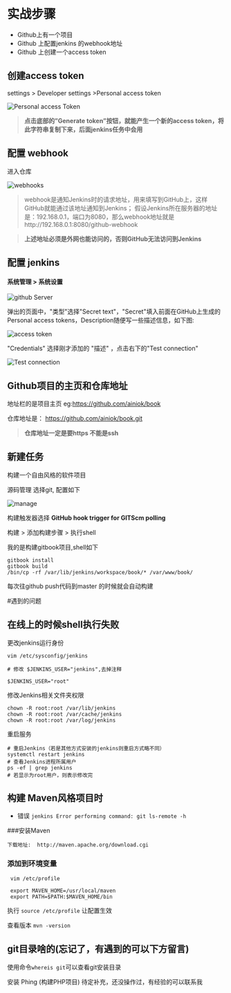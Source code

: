 
# 实战步骤

 - Github上有一个项目
 - Github 上配置jenkins 的webhook地址
 - Github 上创建一个access token
 
##  创建access token
 settings > Developer settings >Personal access token
 
 ![Personal access Token](images/githubsetting.png)
 
 > **点击底部的”Generate token”按钮，就能产生一个新的access token，将此字符串复制下来，后面jenkins任务中会用**

## 配置 webhook
进入仓库

 ![webhooks](images/webhooks.png)

> webhook是通知Jenkins时的请求地址，用来填写到GitHub上，这样GitHub就能通过该地址通知到Jenkins； 
  假设Jenkins所在服务器的地址是：192.168.0.1，端口为8080，那么webhook地址就是http://192.168.0.1:8080/github-webhook
  
> **上述地址必须是外网也能访问的，否则GitHub无法访问到Jenkins**

## 配置 jenkins

#### 系统管理 > 系统设置 

 ![github Server](images/jenkinsgithubservers.png)
 
 弹出的页面中，"类型"选择"Secret text"，"Secret"填入前面在GitHub上生成的Personal access tokens，Description随便写一些描述信息，如下图:
 
 ![access token](images/jenkinsAccessToken.png)
 
 "Credentials" 选择刚才添加的 "描述" ，点击右下的"Test connection"
 
 ![Test connection](images/testaccesstoken.png)

## Github项目的主页和仓库地址
 地址栏的是项目主页 eg:https://github.com/ainiok/book
 
 仓库地址是： https://github.com/ainiok/book.git
 
 > **仓库地址一定是要https 不能是ssh**

## 新建任务
 构建一个自由风格的软件项目
 
 源码管理 选择git, 配置如下
 
 ![manage](images/gitproject.png)
 
 构建触发器选择  **GitHub hook trigger for GITScm polling**
 
 构建 > 添加构建步骤 > 执行shell 
 
 我的是构建gitbook项目,shell如下
 ```
gitbook install
gitbook build
/bin/cp -rf /var/lib/jenkins/workspace/book/* /var/www/book/
```
  
每次往github push代码到master 的时候就会自动构建



#遇到的问题
## 在线上的时候shell执行失败
更改jenkins运行身份

```$xslt
vim /etc/sysconfig/jenkins

# 修改 $JENKINS_USER="jenkins",去掉注释

$JENKINS_USER="root"
```

修改Jenkins相关文件夹权限

```
chown -R root:root /var/lib/jenkins
chown -R root:root /var/cache/jenkins
chown -R root:root /var/log/jenkins
```

重启服务

```
# 重启Jenkins（若是其他方式安装的jenkins则重启方式略不同）
systemctl restart jenkins
# 查看Jenkins进程所属用户
ps -ef | grep jenkins
# 若显示为root用户，则表示修改完

```

## 构建 Maven风格项目时

* 错误 `jenkins Error performing command: git ls-remote -h`

###安装Maven 

```$xslt
下载地址:  http://maven.apache.org/download.cgi
```

### 添加到环境变量

```
 vim /etc/profile
 
 export MAVEN_HOME=/usr/local/maven
 export PATH=$PATH:$MAVEN_HOME/bin
```

 执行 `source /etc/profile` 让配置生效
 
 查看版本 `mvn -version`

## git目录啥的(忘记了，有遇到的可以下方留言)
使用命令`whereis git`可以查看git安装目录

 
 安装 Phing  (构建PHP项目)  待定补充，还没操作过，有经验的可以联系我
